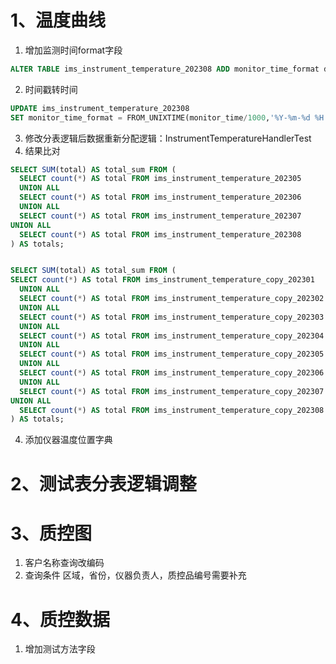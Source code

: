 # 1、温度曲线

1. 增加监测时间format字段

```sql
ALTER TABLE ims_instrument_temperature_202308 ADD monitor_time_format datetime  COMMENT '监测时间'
```


2. 时间戳转时间

```sql
UPDATE ims_instrument_temperature_202308
SET monitor_time_format = FROM_UNIXTIME(monitor_time/1000,'%Y-%m-%d %H:%i:%s');
```


3. 修改分表逻辑后数据重新分配逻辑：InstrumentTemperatureHandlerTest
4. 结果比对
```sql
SELECT SUM(total) AS total_sum FROM (
  SELECT count(*) AS total FROM ims_instrument_temperature_202305
  UNION ALL
  SELECT count(*) AS total FROM ims_instrument_temperature_202306
  UNION ALL
  SELECT count(*) AS total FROM ims_instrument_temperature_202307
UNION ALL
  SELECT count(*) AS total FROM ims_instrument_temperature_202308
) AS totals;


SELECT SUM(total) AS total_sum FROM (
SELECT count(*) AS total FROM ims_instrument_temperature_copy_202301
  UNION ALL
  SELECT count(*) AS total FROM ims_instrument_temperature_copy_202302
  UNION ALL
  SELECT count(*) AS total FROM ims_instrument_temperature_copy_202303
  UNION ALL
  SELECT count(*) AS total FROM ims_instrument_temperature_copy_202304
  UNION ALL
  SELECT count(*) AS total FROM ims_instrument_temperature_copy_202305
  UNION ALL
  SELECT count(*) AS total FROM ims_instrument_temperature_copy_202306
  UNION ALL
  SELECT count(*) AS total FROM ims_instrument_temperature_copy_202307
UNION ALL
  SELECT count(*) AS total FROM ims_instrument_temperature_copy_202308
) AS totals;
```


4. 添加仪器温度位置字典


# 2、测试表分表逻辑调整


# 3、质控图
1. 客户名称查询改编码
2. 查询条件 区域，省份，仪器负责人，质控品编号需要补充

# 4、质控数据
1. 增加测试方法字段
